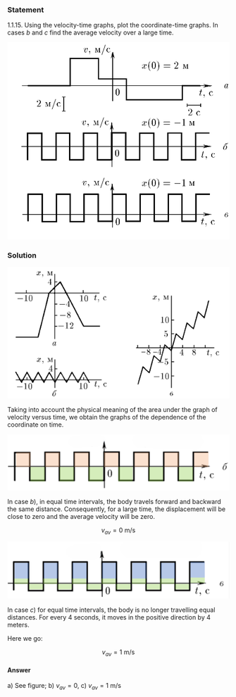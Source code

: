 ###  Statement

$1.1.15.$ Using the velocity-time graphs, plot the coordinate-time graphs. In cases $b$ and $c$ find the average velocity over a large time.

![ For problem 1.1.15 |956x849, 59%](../../img/1.1.15/statement.png)

### Solution

![ Graph-a of time dependence of coordinate |571x338, 67%](../../img/1.1.15/sol.png)

Taking into account the physical meaning of the area under the graph of velocity versus time, we obtain the graphs of the dependence of the coordinate on time.

![ Graph-b of time velocity of time |1552x395, 67%](../../img/1.1.15/graph1.png)

In case $b$), in equal time intervals, the body travels forward and backward the same distance. Consequently, for a large time, the displacement will be close to zero and the average velocity will be zero.

$$
v_{av} = 0 \text{ m/s}
$$

![ Graph-c of time velocity of time |1561x400, 67%](../../img/1.1.15/graph2.png)

In case $c$) for equal time intervals, the body is no longer travelling equal distances. For every 4 seconds, it moves in the positive direction by 4 meters.

Here we go:

$$
v_{av} = 1 \text{ m/s}
$$

#### Answer

a) See figure;
b) $v_{av} = 0$,
c) $v_{av} = 1 \text{ m/s}$